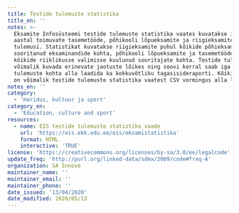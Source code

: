 ```yaml
---
title: Testide tulemuste statistika
title_en: ''
notes: >-
  Eksamite Infosüsteemi testide tulemuste statistika vaates kuvatakse igal
  aastal toimuvate tasemetööde, põhikooli lõpueksamite ja riigieksamite
  tulemusi. Statistikat kuvatakse riigieksamite puhul kõikide põhieksamit
  sooritanud eksaminandide kohta, põhikooli lõpueksamite ja tasemetööde puhul
  kõikide riiklikusse valimisse kuulunud sooritajate kohta. Testide tulemusi on
  võimalik kuvada erinevate jaotuste lõikes ning soovi korral saab iga testi
  tulemuste kohta alla laadida ka kokkuvõtliku tagasisideraporti. Kõiki andmeid
  on võimalik testide tulemuste statistika vaatest CSV vormingus alla laadida.
notes_en: ''
category:
  - 'Haridus, kultuur ja sport'
category_en:
  - 'Education, culture and sport'
resources:
  - name: EIS testide tulemuste statistika vaade
    url: 'https://eis.ekk.edu.ee/eis/eksamistatistika'
    format: HTML
    interactive: 'TRUE'
license: 'https://creativecommons.org/licenses/by-sa/3.0/ee/legalcode'
update_freq: 'http://purl.org/linked-data/sdmx/2009/code#freq-A'
organization: SA Innove
maintainer_name: ''
maintainer_email: ''
maintainer_phone: ''
date_issued: '13/04/2020'
date_modified: 2020/05/13
---
```

